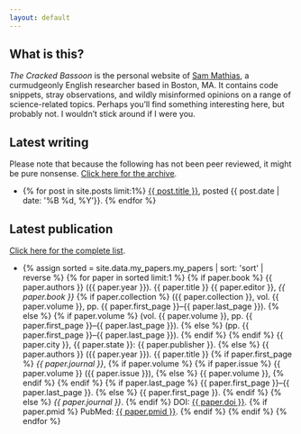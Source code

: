 ```yaml
---
layout: default
---
```


<h2>What is this?</h2>

<i>The Cracked Bassoon</i> is the personal website of <a href="about">Sam Mathias</a>, a curmudgeonly English researcher based in
Boston, MA. It contains code snippets, stray observations, and wildly misinformed opinions
on a range of science-related topics. Perhaps you’ll find something interesting here, but
probably not. I wouldn’t stick around if I were you.

<h2>Latest writing</h2>

Please note that because the following has not been peer reviewed, it might be pure
nonsense. <a href="writing">Click here for the archive</a>.

<ul>
<li>
{% for post in site.posts limit:1%}
  <a href="{{ post.url }}">{{ post.title }}</a>, posted {{ post.date | date: '%B %d, %Y'}}.
{% endfor %}
</li>
</ul>
<h2>Latest publication</h2>

<a href="publications">Click here for the complete list</a>.
<ul>
<li>
{% assign sorted = site.data.my_papers.my_papers | sort: 'sort' | reverse %}
{% for paper in sorted limit:1 %}
  {% if paper.book %}
    {{ paper.authors }}
    ({{ paper.year }}).
    {{ paper.title }}
    {{ paper.editor }},
    <i>{{ paper.book }}</i>
    {% if paper.collection %}
      ({{ paper.collection }}, vol. {{ paper.volume }}, pp. {{ paper.first_page }}–{{ paper.last_page }}).
    {% else %}
      {% if paper.volume %}
        (vol. {{ paper.volume }}, pp. {{ paper.first_page }}–{{ paper.last_page }}).
      {% else %}
        (pp. {{ paper.first_page }}–{{ paper.last_page }}).
      {% endif %}
    {% endif %}
    {{ paper.city }}, {{ paper.state }}: {{ paper.publisher }}.
  {% else %}
    {{ paper.authors }}
    ({{ paper.year }}).
    {{ paper.title }}
    {% if paper.first_page %}
      <i>{{ paper.journal }}</i>,
      {% if paper.volume %}
        {% if paper.issue %}
          {{ paper.volume }} ({{ paper.issue }}),
        {% else %}
           {{ paper.volume }},
        {% endif %}
      {% endif %}
      {% if paper.last_page %}
        {{ paper.first_page }}–{{ paper.last_page }}.
      {% else %}
        {{ paper.first_page }}.
      {% endif %}
    {% else %}
      <i>{{ paper.journal }}</i>.
    {% endif %}
    DOI: <a href="https://doi.org/{{ paper.doi }}" class="break">{{ paper.doi }}</a>.
    {% if paper.pmid %}
      PubMed: <a href="https://www.ncbi.nlm.nih.gov/pubmed/?term={{ paper.pmid }}" class="break">{{ paper.pmid }}</a>.
    {% endif %}
  {% endif %}
{% endfor %}
</li>
</ul>